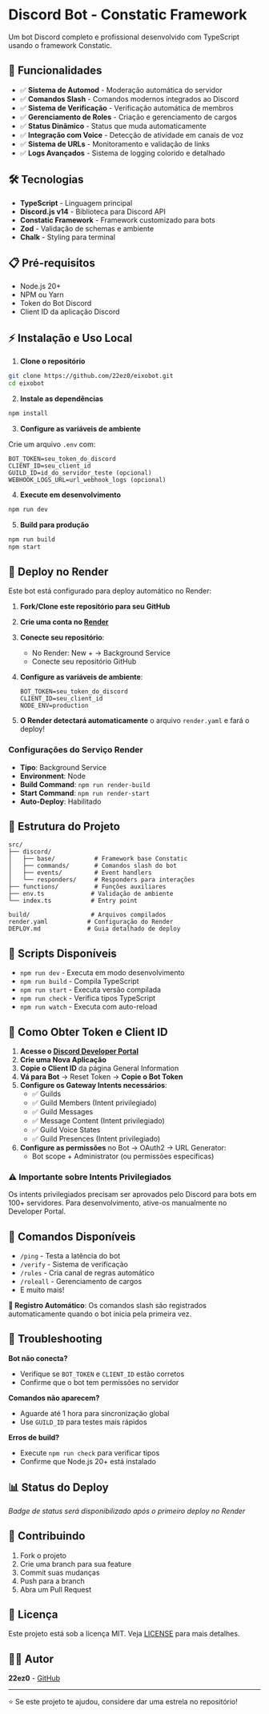 # Discord Bot - Constatic Framework

Um bot Discord completo e profissional desenvolvido com TypeScript usando o framework Constatic.

## 🚀 Funcionalidades

- ✅ **Sistema de Automod** - Moderação automática do servidor
- ✅ **Comandos Slash** - Comandos modernos integrados ao Discord
- ✅ **Sistema de Verificação** - Verificação automática de membros
- ✅ **Gerenciamento de Roles** - Criação e gerenciamento de cargos
- ✅ **Status Dinâmico** - Status que muda automaticamente
- ✅ **Integração com Voice** - Detecção de atividade em canais de voz
- ✅ **Sistema de URLs** - Monitoramento e validação de links
- ✅ **Logs Avançados** - Sistema de logging colorido e detalhado

## 🛠️ Tecnologias

- **TypeScript** - Linguagem principal
- **Discord.js v14** - Biblioteca para Discord API
- **Constatic Framework** - Framework customizado para bots
- **Zod** - Validação de schemas e ambiente
- **Chalk** - Styling para terminal

## 📋 Pré-requisitos

- Node.js 20+ 
- NPM ou Yarn
- Token do Bot Discord
- Client ID da aplicação Discord

## ⚡ Instalação e Uso Local

1. **Clone o repositório**
```bash
git clone https://github.com/22ez0/eixobot.git
cd eixobot
```

2. **Instale as dependências**
```bash
npm install
```

3. **Configure as variáveis de ambiente**

Crie um arquivo `.env` com:
```env
BOT_TOKEN=seu_token_do_discord
CLIENT_ID=seu_client_id
GUILD_ID=id_do_servidor_teste (opcional)
WEBHOOK_LOGS_URL=url_webhook_logs (opcional)
```

4. **Execute em desenvolvimento**
```bash
npm run dev
```

5. **Build para produção**
```bash
npm run build
npm start
```

## 🚀 Deploy no Render

Este bot está configurado para deploy automático no Render:

1. **Fork/Clone este repositório para seu GitHub**

2. **Crie uma conta no [Render](https://render.com)**

3. **Conecte seu repositório**:
   - No Render: New + → Background Service
   - Conecte seu repositório GitHub

4. **Configure as variáveis de ambiente**:
   ```
   BOT_TOKEN=seu_token_do_discord
   CLIENT_ID=seu_client_id
   NODE_ENV=production
   ```

5. **O Render detectará automaticamente** o arquivo `render.yaml` e fará o deploy!

### Configurações do Serviço Render

- **Tipo**: Background Service
- **Environment**: Node
- **Build Command**: `npm run render-build`
- **Start Command**: `npm run render-start`
- **Auto-Deploy**: Habilitado

## 📁 Estrutura do Projeto

```
src/
├── discord/
│   ├── base/           # Framework base Constatic
│   ├── commands/       # Comandos slash do bot
│   ├── events/         # Event handlers
│   └── responders/     # Responders para interações
├── functions/          # Funções auxiliares
├── env.ts             # Validação de ambiente
└── index.ts           # Entry point

build/                 # Arquivos compilados
render.yaml           # Configuração do Render
DEPLOY.md             # Guia detalhado de deploy
```

## 🔧 Scripts Disponíveis

- `npm run dev` - Executa em modo desenvolvimento
- `npm run build` - Compila TypeScript
- `npm run start` - Executa versão compilada
- `npm run check` - Verifica tipos TypeScript
- `npm run watch` - Executa com auto-reload

## 🤖 Como Obter Token e Client ID

1. **Acesse o [Discord Developer Portal](https://discord.com/developers/applications)**
2. **Crie uma Nova Aplicação**
3. **Copie o Client ID** da página General Information
4. **Vá para Bot** → Reset Token → **Copie o Bot Token**
5. **Configure os Gateway Intents necessários**:
   - ✅ Guilds
   - ✅ Guild Members (Intent privilegiado)
   - ✅ Guild Messages
   - ✅ Message Content (Intent privilegiado)
   - ✅ Guild Voice States
   - ✅ Guild Presences (Intent privilegiado)
6. **Configure as permissões** no Bot → OAuth2 → URL Generator:
   - Bot scope + Administrator (ou permissões específicas)

### ⚠️ Importante sobre Intents Privilegiados
Os intents privilegiados precisam ser aprovados pelo Discord para bots em 100+ servidores. Para desenvolvimento, ative-os manualmente no Developer Portal.

## 📝 Comandos Disponíveis

- `/ping` - Testa a latência do bot
- `/verify` - Sistema de verificação
- `/rules` - Cria canal de regras automático
- `/roleall` - Gerenciamento de cargos
- E muito mais!

**📌 Registro Automático**: Os comandos slash são registrados automaticamente quando o bot inicia pela primeira vez.

## 🐛 Troubleshooting

**Bot não conecta?**
- Verifique se `BOT_TOKEN` e `CLIENT_ID` estão corretos
- Confirme que o bot tem permissões no servidor

**Comandos não aparecem?**
- Aguarde até 1 hora para sincronização global
- Use `GUILD_ID` para testes mais rápidos

**Erros de build?**
- Execute `npm run check` para verificar tipos
- Confirme que Node.js 20+ está instalado

## 📊 Status do Deploy

*Badge de status será disponibilizado após o primeiro deploy no Render*

## 🤝 Contribuindo

1. Fork o projeto
2. Crie uma branch para sua feature
3. Commit suas mudanças
4. Push para a branch
5. Abra um Pull Request

## 📄 Licença

Este projeto está sob a licença MIT. Veja [LICENSE](LICENSE) para mais detalhes.

## 👨‍💻 Autor

**22ez0** - [GitHub](https://github.com/22ez0)

---

⭐ Se este projeto te ajudou, considere dar uma estrela no repositório!